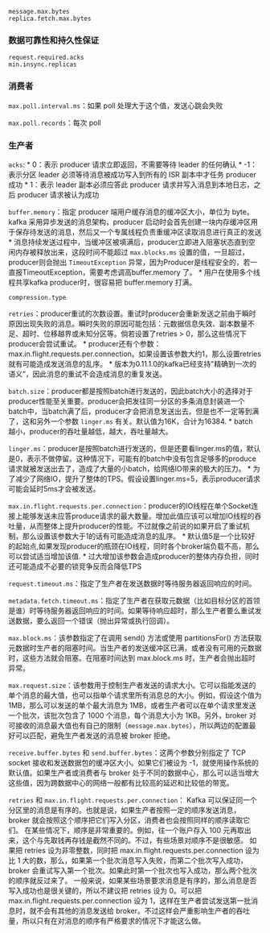 ```
message.max.bytes
replica.fetch.max.bytes
```

### 数据可靠性和持久性保证

```
request.required.acks
min.insync.replicas
```

### 消费者

`max.poll.interval.ms`：如果 poll 处理大于这个值，发送心跳会失败

`max.poll.records`：每次 poll

### 生产者

`acks`:
    * 0：表示 producer 请求立即返回，不需要等待 leader 的任何确认
    * -1：表示分区 leader 必须等待消息被成功写入到所有的 ISR 副本中才任务 producer 成功
    * 1：表示 leader 副本必须应答此 producer 请求并写入消息到本地日志，之后 producer 请求被认为成功

`buffer.memory`：指定 producer 端用户缓存消息的缓冲区大小，单位为 byte。kafka 采用异步发送的消息架构，producer 启动时会首先创建一块内存缓冲区用于保存待发送的消息，然后又一个专属线程负责重缓冲区读取消息进行真正的发送
    * 消息持续发送过程中，当缓冲区被填满后，producer立即进入阻塞状态直到空闲内存被释放出来，这段时间不能超过 `max.blocks.ms` 设置的值，一旦超过，producer则会抛出 `TimeoutException` 异常，因为Producer是线程安全的，若一直报TimeoutException，需要考虑调高buffer.memory 了。
    * 用户在使用多个线程共享kafka producer时，很容易把 buffer.memory 打满。

`compression.type`

`retries`：producer重试的次数设置。重试时producer会重新发送之前由于瞬时原因出现失败的消息。瞬时失败的原因可能包括：元数据信息失效、副本数量不足、超时、位移越界或未知分区等。倘若设置了retries > 0，那么这些情况下producer会尝试重试。
    * producer还有个参数：max.in.flight.requests.per.connection。如果设置该参数大约1，那么设置retries就有可能造成发送消息的乱序。
    * 版本为0.11.1.0的kafka已经支持"精确到一次的语义”，因此消息的重试不会造成消息的重复发送。

`batch.size`：producer都是按照batch进行发送的，因此batch大小的选择对于producer性能至关重要。producer会把发往同一分区的多条消息封装进一个batch中，当batch满了后，producer才会把消息发送出去。但是也不一定等到满了，这和另外一个参数 `linger.ms` 有关。默认值为16K，合计为16384.
    * batch 越小，producer的吞吐量越低，越大，吞吐量越大。

`linger.ms`：producer是按照batch进行发送的，但是还要看linger.ms的值，默认是0，表示不做停留。这种情况下，可能有的batch中没有包含足够多的produce请求就被发送出去了，造成了大量的小batch，给网络IO带来的极大的压力。
    * 为了减少了网络IO，提升了整体的TPS。假设设置linger.ms=5，表示producer请求可能会延时5ms才会被发送。

`max.in.flight.requests.per.connection`：producer的IO线程在单个Socket连接上能够发送未应答produce请求的最大数量。增加此值应该可以增加IO线程的吞吐量，从而整体上提升producer的性能。不过就像之前说的如果开启了重试机制，那么设置该参数大于1的话有可能造成消息的乱序。
    * 默认值5是一个比较好的起始点,如果发现producer的瓶颈在IO线程，同时各个broker端负载不高，那么可以尝试适当增加该值.
    * 过大增加该参数会造成producer的整体内存负担，同时还可能造成不必要的锁竞争反而会降低TPS

`request.timeout.ms`：指定了生产者在发送数据时等待服务器返回响应的时间。

`metadata.fetch.timeout.ms`：指定了生产者在获取元数据（比如目标分区的首领是谁）时等待服务器返回响应的时间。如果等待响应超时，那么生产者要么重试发送数据，要么返回一个错误（抛出异常或执行回调）。

`max.block.ms`：该参数指定了在调用 send() 方法或使用 partitionsFor() 方法获取元数据时生产者的阻塞时间。当生产者的发送缓冲区已满，或者没有可用的元数据时，这些方法就会阻塞。在阻塞时间达到 max.block.ms 时，生产者会抛出超时异常。

`max.request.size`：该参数用于控制生产者发送的请求大小。它可以指能发送的单个消息的最大值，也可以指单个请求里所有消息总的大小。例如，假设这个值为 1MB，那么可以发送的单个最大消息为 1MB，或者生产者可以在单个请求里发送一个批次，该批次包含了 1000 个消息，每个消息大小为 1KB。另外，broker 对可接收的消息最大值也有自己的限制（`message.max.bytes`），所以两边的配置最好可以匹配，避免生产者发送的消息被 broker 拒绝。

`receive.buffer.bytes` 和 `send.buffer.bytes`：这两个参数分别指定了 TCP socket 接收和发送数据包的缓冲区大小。如果它们被设为 -1，就使用操作系统的默认值。如果生产者或消费者与 broker 处于不同的数据中心，那么可以适当增大这些值，因为跨数据中心的网络一般都有比较高的延迟和比较低的带宽。

`retries` 和 `max.in.flight.requests.per.connection`： Kafka 可以保证同一个分区里的消息是有序的。也就是说，如果生产者按照一定的顺序发送消息，broker 就会按照这个顺序把它们写入分区，消费者也会按照同样的顺序读取它们。 在某些情况下，顺序是非常重要的。例如，往一个账户存入 100 元再取出来，这个与先取钱再存钱是截然不同的。不过，有些场景对顺序不是很敏感。 如果把 retries 设为非零整数，同时把 max.in.flight.requests.per.connection 设为比 1 大的数，那么，如果第一个批次消息写入失败，而第二个批次写入成功，broker 会重试写入第一个批次。如果此时第一个批次也写入成功，那么两个批次的顺序就反过来了。 一般来说，如果某些场景要求消息是有序的，那么消息是否写入成功也是很关键的，所以不建议把 retries 设为 0。可以把 max.in.flight.requests.per.connection 设为 1，这样在生产者尝试发送第一批消息时，就不会有其他的消息发送给 broker。不过这样会严重影响生产者的吞吐量，所以只有在对消息的顺序有严格要求的情况下才能这么做。

